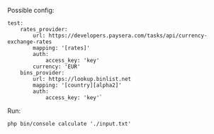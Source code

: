 Possible config:

    test:
        rates_provider:
            url: https://developers.paysera.com/tasks/api/currency-exchange-rates
            mapping: '[rates]'
            auth:
                access_key: 'key'
            currency: 'EUR'
        bins_provider:
            url: https://lookup.binlist.net
            mapping: '[country][alpha2]'
            auth:
                access_key: 'key'`

Run:

    php bin/console calculate './input.txt'
